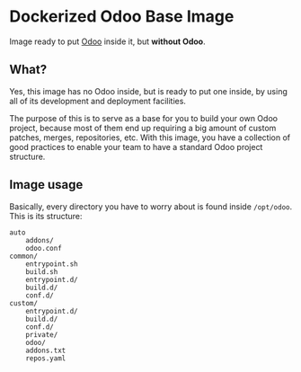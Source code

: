 # Dockerized Odoo Base Image

Image ready to put [Odoo](https://www.odoo.com) inside it, but **without
Odoo**.

## What?

Yes, this image has no Odoo inside, but is ready to put one inside, by using
all of its development and deployment facilities.

The purpose of this is to serve as a base for you to build your own Odoo
project, because most of them end up requiring a big amount of custom patches,
merges, repositories, etc. With this image, you have a collection of good
practices to enable your team to have a standard Odoo project structure.

## Image usage

Basically, every directory you have to worry about is found inside `/opt/odoo`.
This is its structure:

    auto
        addons/
        odoo.conf
    common/
        entrypoint.sh
        build.sh
        entrypoint.d/
        build.d/
        conf.d/
    custom/
        entrypoint.d/
        build.d/
        conf.d/
        private/
        odoo/
        addons.txt
        repos.yaml
